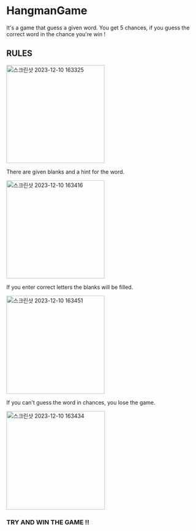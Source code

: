 # HangmanGame

It's a game that guess a given word.
You get 5 chances, if you guess the correct word in the chance you're win !

## RULES
<img width="256" alt="스크린샷 2023-12-10 163325" src="https://github.com/MinHJO/Hangman/assets/144125506/bb36f75f-ea4c-4ee5-a015-0351d53a49c3">

There are given blanks and a hint for the word.

<img width="256" alt="스크린샷 2023-12-10 163416" src="https://github.com/MinHJO/Hangman/assets/144125506/b81c1c9d-1b7a-4b4e-b753-7e6728d7b477">

If you enter correct letters the blanks will be filled.

<img width="256" alt="스크린샷 2023-12-10 163451" src="https://github.com/MinHJO/Hangman/assets/144125506/16e9fa00-4ffd-430b-9945-47173cefe89d">

If you can't guess the word in chances, you lose the game.

<img width="257" alt="스크린샷 2023-12-10 163434" src="https://github.com/MinHJO/Hangman/assets/144125506/a19896b6-5c42-47cd-bdd0-140a40a42234">

### TRY AND WIN THE GAME !!